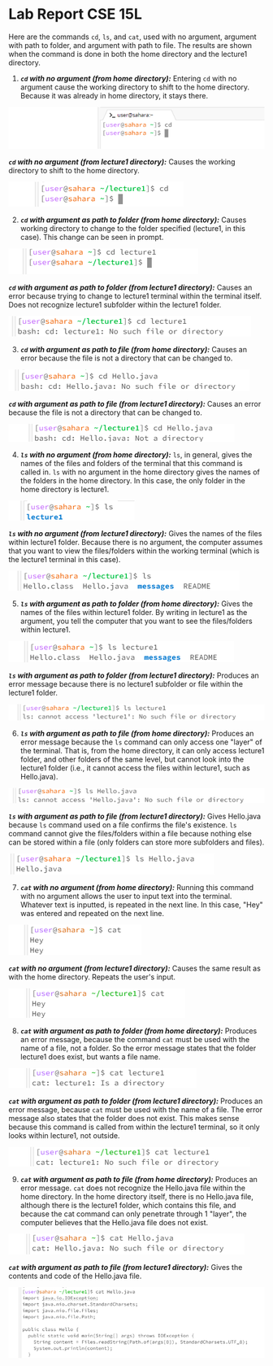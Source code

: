 # Lab Report CSE 15L
Here are the commands `cd`, `ls`, and `cat`, used with no argument, argument with path to folder, and argument with path to file. The results are shown when the command is done in both the home directory and the lecture1 directory.

1) ___`cd` with no argument (from home directory):___
Entering `cd` with no argument cause the working directory to shift to the home directory. Because it was already in home directory, it stays there.

![Image](Lab1,cse15Lscreenshot1.png)

___`cd` with no argument (from lecture1 directory):___
Causes the working directory to shift to the home directory.

![Image](lab1,cse15Lscreenshot3.png)

2) ___`cd` with argument as path to folder (from home directory):___
Causes working directory to change to the folder specified (lecture1, in this case). This change can be seen in prompt.

![Image](lab1,cse15Lscreenshot2.png)

___`cd` with argument as path to folder (from lecture1 directory):___
Causes an error because trying to change to lecture1 terminal within the terminal itself. Does not recognize lecture1 subfolder within the lecture1 folder.

![Image](lab1,cse15Lscreenshot19.png)

3) ___`cd` with argument as path to file (from home directory):___
Causes an error because the file is not a directory that can be changed to.

![Image](lab1,cse15Lscreenshot4.png)

___`cd` with argument as path to file (from lecture1 directory):___
Causes an error because the file is not a directory that can be changed to.

![Image](lab1,cse15Lscreenshot20.png)

4) ___`ls` with no argument (from home directory):___
`ls`, in general, gives the names of the files and folders of the terminal that this command is called in. `ls` with no argument in the home directory gives the names of the folders in the home directory. In this case, the only folder in the home directory is lecture1.

![Image](lab1,cse15Lscreenshot6.png)

___`ls` with no argument (from lecture1 directory):___
Gives the names of the files within lecture1 folder. Because there is no argument, the computer assumes that you want to view the files/folders within the working terminal (which is the lecture1 terminal in this case).

![Image](lab1,cse15Lscreenshot7.png)

5) ___`ls` with argument as path to folder (from home directory):___
Gives the names of the files within lecture1 folder. By writing in lecture1 as the argument, you tell the computer that you want to see the files/folders within lecture1.

![Image](lab1,cse15Lscreenshot9.png)

___`ls` with argument as path to folder (from lecture1 directory):___
Produces an error message because there is no lecture1 subfolder or file within the lecture1 folder.

![Image](lab1,cse15Lscreenshot21.png)

6) ___`ls` with argument as path to file (from home directory):___
Produces an error message because the `ls` command can only access one "layer" of the terminal. That is, from the home directory, it can only access lecture1 folder, and other folders of the same level, but cannot look into the lecture1 folder (i.e., it cannot access the files within lecture1, such as Hello.java).

![Image](lab1,cse15Lscreenshot10.png)

___`ls` with argument as path to file (from lecture1 directory):___
Gives Hello.java because `ls` command used on a file confirms the file's existence. `ls` command cannot give the files/folders within a file because nothing else can be stored within a file (only folders can store more subfolders and files).

![Image](lab1,cse15Lscreenshot11.png)

7) ___`cat` with no argument (from home directory):___
Running this command with no argument allows the user to input text into the terminal. Whatever text is inputted, is repeated in the next line. In this case, "Hey" was entered and repeated on the next line.

![Image](lab1,cse15Lscreenshot22.png)

___`cat` with no argument (from lecture1 directory):___
Causes the same result as with the home directory. Repeats the user's input.

![Image](lab1,cse15Lscreenshot25.png)

8) ___`cat` with argument as path to folder (from home directory):___
Produces an error message, because the command `cat` must be used with the name of a file, not a folder. So the error message states that the folder lecture1 does exist, but wants a file name.

![Image](lab1,cse15Lscreenshot23.png)

___`cat` with argument as path to folder (from lecture1 directory):___
Produces an error message, because `cat` must be used with the name of a file. The error message also states that the folder does not exist. This makes sense because this command is called from within the lecture1 terminal, so it only looks within lecture1, not outside.

![Image](lab1,cse15Lscreenshot24.png)

9) ___`cat` with argument as path to file (from home directory):___
Produces an error message. `cat` does not recognize the Hello.java file within the home directory. In the home directory itself, there is no Hello.java file, although there is the lecture1 folder, which contains this file, and because the cat command can only penetrate through 1 "layer", the computer believes that the Hello.java file does not exist.

![Image](lab1,cse15Lscreenshot26.png)

___`cat` with argument as path to file (from lecture1 directory):___
Gives the contents and code of the Hello.java file.

![Image](lab1,cse15Lscreenshot27.png)





























